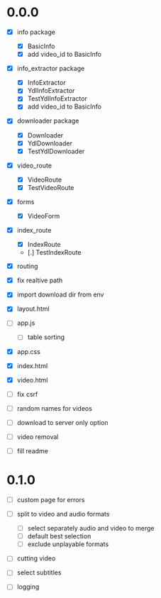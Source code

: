 # 0.0.0
- [x] info package
    - [x] BasicInfo
    - [x] add video_id to BasicInfo
- [x] info_extractor package
    - [x] InfoExtractor
    - [x] YdlInfoExtractor
    - [x] TestYdlInfoExtractor
    - [x] add video_id to BasicInfo
- [x] downloader package
    - [x] Downloader
    - [x] YdlDownloader
    - [x] TestYdlDownloader
- [x] video_route
    - [x] VideoRoute
    - [x] TestVideoRoute
- [x] forms
    - [x] VideoForm
- [x] index_route
    - [x] IndexRoute
    - [.] TestIndexRoute
- [x] routing

- [x] fix realtive path

- [x] import download dir from env

- [x] layout.html
- [ ] app.js
    - [ ] table sorting
- [x] app.css

- [x] index.html
- [x] video.html

- [ ] fix csrf
- [ ] random names for videos
- [ ] download to server only option
- [ ] video removal

- [ ] fill readme

# 0.1.0

- [ ] custom page for errors

- [ ] split to video and audio formats
    - [ ] select separately audio and video to merge
    - [ ] default best selection
    - [ ] exclude unplayable formats

- [ ] cutting video

- [ ] select subtitles

- [ ] logging